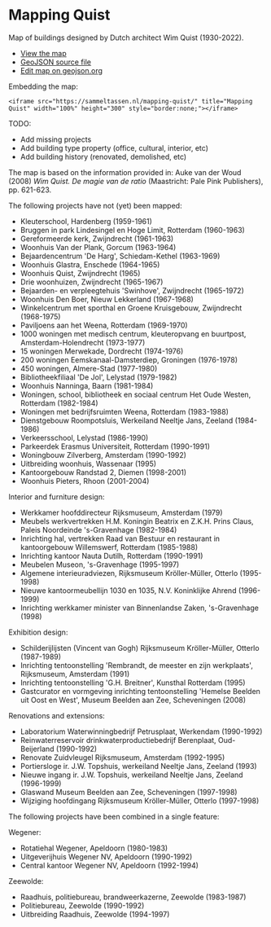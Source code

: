 # Mapping Quist

Map of buildings designed by Dutch architect Wim Quist (1930-2022).

- [View the map](https://sammeltassen.nl/mapping-quist/)
- [GeoJSON source file](https://github.com/sammeltassen/quist-kaart/blob/main/buildings.geojson)
- [Edit map on geojson.org](http://geojson.io/#data=data:text/x-url,https://raw.githubusercontent.com/sammeltassen/quist-kaart/main/buildings.geojson)

Embedding the map:

```
<iframe src="https://sammeltassen.nl/mapping-quist/" title="Mapping Quist" width="100%" height="300" style="border:none;"></iframe>
```

TODO:
- Add missing projects
- Add building type property (office, cultural, interior, etc)
- Add building history (renovated, demolished, etc)

The map is based on the information provided in: Auke van der Woud (2008) _Wim Quist. De magie van de ratio_ (Maastricht: Pale Pink Publishers), pp. 621-623.

The following projects have not (yet) been mapped:
- Kleuterschool, Hardenberg (1959-1961)
- Bruggen in park Lindesingel en Hoge Limit, Rotterdam (1960-1963)
- Gereformeerde kerk, Zwijndrecht (1961-1963)
- Woonhuis Van der Plank, Gorcum (1963-1964)
- Bejaardencentrum 'De Harg', Schiedam-Kethel (1963-1969)
- Woonhuis Glastra, Enschede (1964-1965)
- Woonhuis Quist, Zwijndrecht (1965)
- Drie woonhuizen, Zwijndrecht (1965-1967)
- Bejaarden- en verpleegtehuis 'Swinhove', Zwijndrecht (1965-1972)
- Woonhuis Den Boer, Nieuw Lekkerland (1967-1968)
- Winkelcentrum met sporthal en Groene Kruisgebouw, Zwijndrecht (1968-1975)
- Paviljoens aan het Weena, Rotterdam (1969-1970)
- 1000 woningen met medisch centrum, kleuteropvang en buurtpost, Amsterdam-Holendrecht (1973-1977)
- 15 woningen Merwekade, Dordrecht (1974-1976)
- 200 woningen Eemskanaal-Damsterdiep, Groningen (1976-1978)
- 450 woningen, Almere-Stad (1977-1980)
- Bibliotheekfiliaal 'De Jol', Lelystad (1979-1982)
- Woonhuis Nanninga, Baarn (1981-1984)
- Woningen, school, bibliotheek en sociaal centrum Het Oude Westen, Rotterdam (1982-1984)
- Woningen met bedrijfsruimten Weena, Rotterdam (1983-1988)
- Dienstgebouw Roompotsluis, Werkeiland Neeltje Jans, Zeeland (1984-1986)
- Verkeersschool, Lelystad (1986-1990)
- Parkeerdek Erasmus Universiteit, Rotterdam (1990-1991)
- Woningbouw Zilverberg, Amsterdam (1990-1992)
- Uitbreiding woonhuis, Wassenaar (1995)
- Kantoorgebouw Randstad 2, Diemen (1998-2001)
- Woonhuis Pieters, Rhoon (2001-2004)

Interior and furniture design:
- Werkkamer hoofddirecteur Rijksmuseum, Amsterdam (1979)
- Meubels werkvertrekken H.M. Koningin Beatrix en Z.K.H. Prins Claus, Paleis Noordeinde 's-Gravenhage (1982-1984)
- Inrichting hal, vertrekken Raad van Bestuur en restaurant in kantoorgebouw Willemswerf, Rotterdam (1985-1988)
- Inrichting kantoor Nauta Dutilh, Rotterdam (1990-1991)
- Meubelen Museon, 's-Gravenhage (1995-1997)
- Algemene interieuradviezen, Rijksmuseum Kröller-Müller, Otterlo (1995-1998)
- Nieuwe kantoormeubellijn 1030 en 1035, N.V. Koninklijke Ahrend (1996-1999)
- Inrichting werkkamer minister van Binnenlandse Zaken, 's-Gravenhage (1998)

Exhibition design:
- Schilderijlijsten (Vincent van Gogh) Rijksmuseum Kröller-Müller, Otterlo (1987-1989)
- Inrichting tentoonstelling 'Rembrandt, de meester en zijn werkplaats', Rijksmuseum, Amsterdam (1991)
- Inrichting tentoonstelling 'G.H. Breitner', Kunsthal Rotterdam (1995)
- Gastcurator en vormgeving inrichting tentoonstelling 'Hemelse Beelden uit Oost en West', Museum Beelden aan Zee, Scheveningen (2008)

Renovations and extensions:
- Laboratorium Waterwinningbedrijf Petrusplaat, Werkendam (1990-1992)
- Reinwaterreservoir drinkwaterproductiebedrijf Berenplaat, Oud-Beijerland (1990-1992)
- Renovate Zuidvleugel Rijksmuseum, Amsterdam (1992-1995)
- Portiersloge ir. J.W. Topshuis, werkeiland Neeltje Jans, Zeeland (1993)  
- Nieuwe ingang ir. J.W. Topshuis, werkeiland Neeltje Jans, Zeeland (1996-1999)
- Glaswand Museum Beelden aan Zee, Scheveningen (1997-1998)
- Wijziging hoofdingang Rijksmuseum Kröller-Müller, Otterlo (1997-1998)

The following projects have been combined in a single feature:

Wegener:
- Rotatiehal Wegener, Apeldoorn (1980-1983)
- Uitgeverijhuis Wegener NV, Apeldoorn (1990-1992)
- Central kantoor Wegener NV, Apeldoorn (1992-1994)

Zeewolde:
- Raadhuis, politiebureau, brandweerkazerne, Zeewolde (1983-1987)
- Politiebureau, Zeewolde (1990-1992)
- Uitbreiding Raadhuis, Zeewolde (1994-1997)
